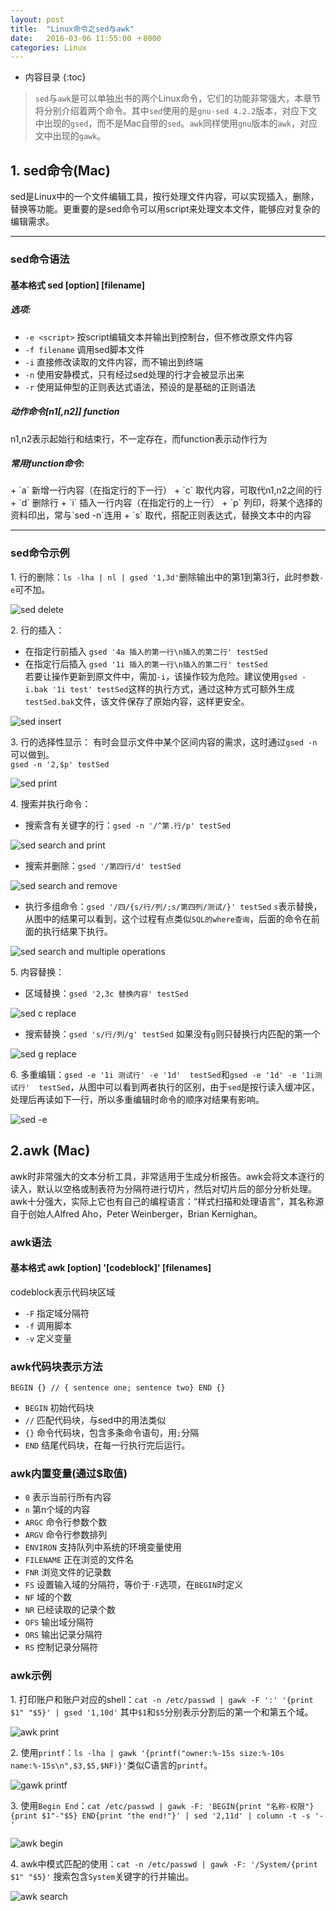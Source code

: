 ```yaml
---
layout: post
title:  "Linux命令之sed与awk"
date:   2016-03-06 11:55:00 ＋8000
categories: Linux
---
```

* 内容目录
{:toc}

> `sed`与`awk`是可以单独出书的两个Linux命令，它们的功能非常强大，本章节将分别介绍着两个命令。其中`sed`使用的是`gnu-sed 4.2.2`版本，对应下文中出现的`gsed`，而不是Mac自带的`sed`。`awk`同样使用`gnu`版本的`awk`，对应文中出现的`gawk`。

## 1. sed命令(Mac)

sed是Linux中的一个文件编辑工具，按行处理文件内容，可以实现插入，删除，替换等功能。更重要的是sed命令可以用script来处理文本文件，能够应对复杂的编辑需求。

---

### sed命令语法

<h4><b>基本格式 sed [option] [filename]</b></h4>
<h5><b>选项:</b></h5>  

+ `-e <script>` 按script编辑文本并输出到控制台，但不修改原文件内容
+ `-f filename` 调用sed脚本文件
+ `-i` 直接修改读取的文件内容，而不输出到终端
+ `-n` 使用安静模式，只有经过sed处理的行才会被显示出来
+ `-r` 使用延伸型的正则表达式语法，预设的是基础的正则语法

<h5><b>动作命令[n1[,n2]] function</b></h5>
n1,n2表示起始行和结束行，不一定存在，而function表示动作行为
<h5><b>常用function命令:</b></h5>
+ `a` 新增一行内容（在指定行的下一行）
+ `c` 取代内容，可取代n1,n2之间的行
+ `d` 删除行
+ `i` 插入一行内容（在指定行的上一行）
+ `p` 列印，将某个选择的资料印出，常与`sed -n`连用
+ `s` 取代，搭配正则表达式，替换文本中的内容

---

### sed命令示例
1\. 行的删除：`ls -lha | nl | gsed '1,3d'`删除输出中的第1到第3行，此时参数`-e`可不加。

![sed delete]({{site.baseurl}}/pics/sed_d.png)

2\. 行的插入：

+ 在指定行前插入 `gsed '4a 插入的第一行\n插入的第二行' testSed`
+ 在指定行后插入  `gsed '1i 插入的第一行\n插入的第二行' testSed`  
若要让操作更新到原文件中，需加`-i`，该操作较为危险。建议使用`gsed -i.bak '1i test' testSed`这样的执行方式，通过这种方式可额外生成`testSed.bak`文件，该文件保存了原始内容，这样更安全。

![sed insert]({{site.baseurl}}/pics/sed_insert.png)

3\. 行的选择性显示：
有时会显示文件中某个区间内容的需求，这时通过`gsed -n`可以做到。  
`gsed -n '2,$p' testSed`

![sed print]({{site.baseurl}}/pics/sed_n.png)

4\. 搜索并执行命令：

+ 搜索含有关键字的行：`gsed -n '/^第.行/p' testSed`

![sed search and print]({{site.baseurl}}/pics/sed_search.png)

+ 搜索并删除：`gsed '/第四行/d' testSed`

![sed search and remove]({{site.baseurl}}/pics/gsed_sr.png)

+ 执行多组命令：`gsed '/四/{s/行/列/;s/第四列/测试/}' testSed` `s`表示替换，从图中的结果可以看到，这个过程有点类似`SQL的where查询`，后面的命令在前面的执行结果下执行。

![sed search and multiple operations]({{site.baseurl}}/pics/gsed_mul.png)

5\. 内容替换：

+ 区域替换：`gsed '2,3c 替换内容' testSed`

![sed c replace]({{site.baseurl}}/pics/sed_c.png)

+ 搜索替换：`gsed 's/行/列/g' testSed` 如果没有`g`则只替换行内匹配的第一个

![sed g replace]({{site.baseurl}}/pics/gsed_g.png)

6\. 多重编辑：`gsed -e '1i 测试行' -e '1d'  testSed`和`gsed -e '1d' -e '1i测试行'  testSed`，从图中可以看到两者执行的区别，由于`sed`是按行读入缓冲区，处理后再读如下一行，所以多重编辑时命令的顺序对结果有影响。

![sed -e]({{site.baseurl}}/pics/gsed_e.png)

## 2.awk (Mac)

awk时非常强大的文本分析工具，非常适用于生成分析报告。awk会将文本逐行的读入，默认以空格或制表符为分隔符进行切片，然后对切片后的部分分析处理。awk十分强大，实际上它也有自己的编程语言：“样式扫描和处理语言”，其名称源自于创始人Alfred Aho，Peter Weinberger，Brian Kernighan。

### awk语法

<h4><b>基本格式 awk [option] '[codeblock]' [filenames]</b></h4>

codeblock表示代码块区域

+ `-F` 指定域分隔符
+ `-f` 调用脚本
+ `-v` 定义变量

### awk代码块表示方法

	BEGIN {} // { sentence one; sentence two} END {}

+ `BEGIN` 初始代码块
+ `//` 匹配代码块，与sed中的用法类似
+ `{}` 命令代码块，包含多条命令语句，用`;`分隔
+ `END` 结尾代码块，在每一行执行完后运行。

### awk内置变量(通过$取值)

+ `0` 表示当前行所有内容
+ `n` 第n个域的内容
+ `ARGC` 命令行参数个数
+ `ARGV` 命令行参数排列
+ `ENVIRON` 支持队列中系统的环境变量使用
+ `FILENAME` 正在浏览的文件名
+ `FNR` 浏览文件的记录数
+ `FS` 设置输入域的分隔符，等价于`-F`选项，在`BEGIN`时定义
+ `NF` 域的个数
+ `NR` 已经读取的记录个数
+ `OFS` 输出域分隔符
+ `ORS` 输出记录分隔符
+ `RS` 控制记录分隔符

### awk示例

1\. 打印账户和账户对应的shell：`cat -n /etc/passwd | gawk -F ':' '{print $1" "$5}' | gsed '1,10d'`
其中`$1`和`$5`分别表示分割后的第一个和第五个域。

![awk print]({{site.baseurl}}/pics/awk_print.png)

2\. 使用`printf`：`ls -lha | gawk '{printf("owner:%-15s size:%-10s name:%-15s\n",$3,$5,$NF)}'`类似C语言的`printf`。

![gawk printf]({{site.baseurl}}/pics/gawk_printf.png)

3\. 使用`Begin End`：`cat /etc/passwd | gawk -F: 'BEGIN{print "名称-权限"} {print $1"-"$5} END{print "the end!"}' | sed '2,11d' | column -t -s '-'`

![awk begin]({{site.baseurl}}/pics/awk_begin_end.png)

4\. awk中模式匹配的使用：`cat -n /etc/passwd | gawk -F: '/System/{print $1" "$5}'` 搜索包含`System`关键字的行并输出。

![awk search]({{site.baseurl}}/pics/gawk_search.png)
